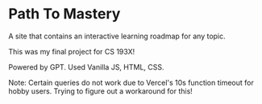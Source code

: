 # Path To Mastery

A site that contains an interactive learning roadmap for any topic.

This was my final project for CS 193X!

Powered by GPT. Used Vanilla JS, HTML, CSS. 

Note: Certain queries do not work due to Vercel's 10s function timeout for hobby users. Trying to figure out a workaround for this!

